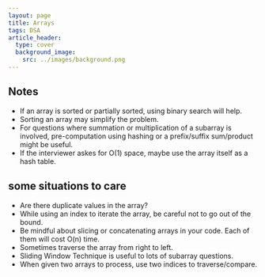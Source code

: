 ```yaml
---
layout: page
title: Arrays
tags: DSA
article_header:
  type: cover
  background_image:
    src: ../images/background.png
---
```


## Notes

- If an array is sorted or partially sorted, using binary search will help.
- Sorting an array may simplify the problem.
- For questions where summation or multiplication of a subarray is involved, pre-computation using hashing or a prefix/suffix sum/product might be useful.
- If the interviewer askes for O(1) space, maybe use the array itself as a hash table.

## some situations to care

- Are there duplicate values in the array?
- While using an index to iterate the array, be careful not to go out of the bound.
- Be mindful about slicing or concatenating arrays in your code. Each of them will cost O(n) time.
- Sometimes traverse the array from right to left.
- Sliding Window Technique is useful to lots of subarray questions.
- When given two arrays to process, use two indices to traverse/compare.
